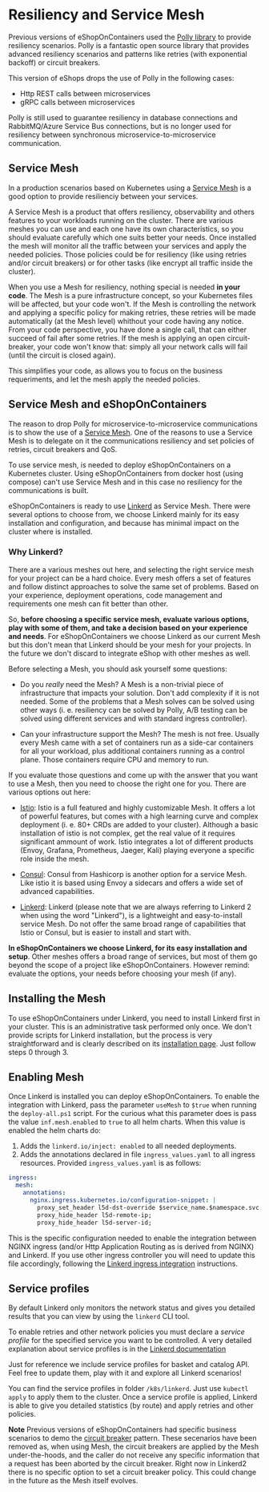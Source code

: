 # Resiliency and Service Mesh

Previous versions of eShopOnContainers used the [Polly library](https://github.com/App-vNext/Polly) to provide resiliency scenarios. Polly is a fantastic open source library that provides advanced resiliency scenarios and patterns like retries (with exponential backoff) or circuit breakers.

This version of eShops drops the use of Polly in the following cases:

* Http REST calls between microservices
* gRPC calls between microservices

Polly is still used to guarantee resiliency in database connections and RabbitMQ/Azure Service Bus connections, but is no longer used for resiliency between synchronous microservice-to-microservice communication.

## Service Mesh

In a production scenarios based on Kubernetes using a [Service Mesh](https://docs.microsoft.com/en-us/azure/aks/servicemesh-about) is a good option to provide resilienciy between your services.

A Service Mesh is a product that offers resiliency, observability and others features to your workloads running on the cluster. There are various meshes you can use and each one have its own characteristics, so you should evaluate carefully which one suits better your needs. Once installed the mesh will monitor all the traffic between your services and apply the needed policies. Those policies could be for resiliency (like using retries and/or circuit breakers) or for other tasks (like encrypt all traffic inside the cluster).

When you use a Mesh for resiliency, nothing special is needed **in your code**. The Mesh is a pure infrastructure concept, so your Kubernetes files will be affected, but your code won't. If the Mesh is controlling the network and applying a specific policy for making retries, these retries will be made automatically (at the Mesh level) whithout your code having any notice. From your code perspective, you have done a single call, that can either succeed of fail after some retries. If the mesh is applying an open circuit-breaker, your code won't know that: simply all your network calls will fail (until the circuit is closed again).

This simplifies your code, as allows you to focus on the business requeriments, and let the mesh apply the needed policies.

## Service Mesh and eShopOnContainers

The reason to drop Polly for microservice-to-microservice communications is to show the use of a [Service Mesh](https://docs.microsoft.com/en-us/dotnet/architecture/cloud-native/service-mesh-communication-infrastructure). One of the reasons to use a Service Mesh is to delegate on it the communications resiliency and set policies of retries, circuit breakers and QoS.

To use service mesh, is needed to deploy eShopOnContainers on a Kubernetes cluster. Using eShopOnContainers from docker host (using compose) can't use Service Mesh and in this case no resiliency for the communications is built.

eShopOnContainers is ready to use [Linkerd](https://linkerd.io) as Service Mesh. There were several options to choose from, we choose Linkerd mainly for its easy installation and configuration, and because has minimal impact on the cluster where is installed.

### Why Linkerd?

There are a various meshes out here, and selecting the right service mesh for your project can be a hard choice. Every mesh offers a set of features and follow distinct approaches to solve the same set of problems. Based on your experience, deployment operations, code management and requirements one mesh can fit better than other. 

So, **before choosing a specific service mesh, evaluate various options, play with some of them, and take a decision based on your experience and needs**. For eShopOnContainers we choose Linkerd as our current Mesh but this don't mean that Linkerd should be your mesh for your projects. In the future we don't discard to integrate eShop with other meshes as well.

Before selecting a Mesh, you should ask yourself some questions:

* Do you _really_ need the Mesh? A Mesh is a non-trivial piece of infrastructure that impacts your solution. Don't add complexity if it is not needed. Some of the problems that a Mesh solves can be solved using other ways (i. e. resiliency can be solved by Polly, A/B testing can be solved using different services and with standard ingress controller).

* Can your infrastructure support the Mesh? The mesh is not free. Usually every Mesh came with a set of containers run as a side-car containers for all your workload, plus additional containers running as a control plane. Those containers require CPU and memory to run.

If you evaluate those questions and come up with the answer that you want to use a Mesh, then you need to choose the right one for you. There are various options out here:

* [Istio](https://istio.io/): Istio is a full featured and highly customizable Mesh. It offers a lot of powerful features, but comes with a high learning curve and complex deployment (i. e. 80+ CRDs are added to your cluster). Although a basic installation of istio is not complex, get the real value of it requires significant ammount of work. Istio integrates a lot of different products (Envoy, Grafana, Prometheus, Jaeger, Kali) playing everyone a specific role inside the mesh.

* [Consul](https://www.consul.io/mesh.html): Consul from Hashicorp is another option for a service Mesh. Like istio it is based using Envoy a sidecars and offers a wide set of advanced capabilities.

* [Linkerd](https://linkerd.io/2/overview/): Linkerd (please note that we are always referring to Linkerd 2 when using the word "Linkerd"), is a lightweight and easy-to-install service Mesh. Do not offer the same broad range of capabilities that Istio or Consul, but is easier to install and start with.

**In eShopOnContainers we choose Linkerd, for its easy installation and setup**. Other meshes offers a broad range of services, but most of them go beyond the scope of a project like eShopOnContainers. However remind: evaluate the options, your needs before choosing your mesh (if any).

## Installing the Mesh

To use eShopOnContainers under Linkerd, you need to install Linkerd first in your cluster. This is an administrative task performed only once. We don't provide scripts for Linkerd installation, but the process is very straightforward and is clearly described on its [installation page](https://linkerd.io/2/getting-started/). Just follow steps 0 through 3.

## Enabling Mesh

Once Linkerd is installed you can deploy eShopOnContainers. To enable the integration with Linkerd, pass the parameter `useMesh` to `$true` when running the `deploy-all.ps1` script. For the curious what this parameter does is pass the value `inf.mesh.enabled` to `true` to all helm charts. When this value is enabled the helm charts do:

1. Adds the `linkerd.io/inject: enabled` to all needed deployments.
2. Adds the annotations declared in file `ingress_values.yaml` to all ingress resources. Provided `ingress_values.yaml` is as follows:

```yaml
ingress:
  mesh:
    annotations:
      nginx.ingress.kubernetes.io/configuration-snippet: |
        proxy_set_header l5d-dst-override $service_name.$namespace.svc.cluster.local:$service_port;
        proxy_hide_header l5d-remote-ip;
        proxy_hide_header l5d-server-id;
``` 

This is the specific configuration needed to enable the integration between NGINX ingress (and/or Http Application Routing as is derived from NGINX) and Linkerd. If you use other ingress controller you will need to update this file accordingly, following the [Linkerd ingress integration](https://linkerd.io/2/tasks/using-ingress/) instructions.

## Service profiles

By default Linkerd only monitors the network status and gives you detailed results that you can view by using the `linkerd` CLI tool.

To enable retries and other network policies you must declare a _service profile_ for the specified service you want to be controlled. A very detailed explanation about service profiles is in the [Linkerd documentation](https://linkerd.io/2/tasks/setting-up-service-profiles/)

Just for reference we include service profiles for basket and catalog API. Feel free to update them, play with it and explore all Linkerd scenarios!

You can find the service profiles in folder `/k8s/linkerd`. Just use `kubectl apply` to apply them to the cluster. Once a service profile is applied, Linkerd is able to give you detailed statistics (by route) and apply retries and other policies.

**Note** Previous versions of eShopOnContainers had specific business scenarios to demo the [circuit breaker](https://en.wikipedia.org/wiki/Circuit_breaker_design_pattern) pattern. These secenarios have been removed as, when using Mesh, the circuit breakers are applied by the Mesh under-the-hoods, and the caller do not receive any specific information that a request has been aborted by the circuit breaker. Right now in Linkerd2 there is no specific option to set a circuit breaker policy. This could change in the future as the Mesh itself evolves.




